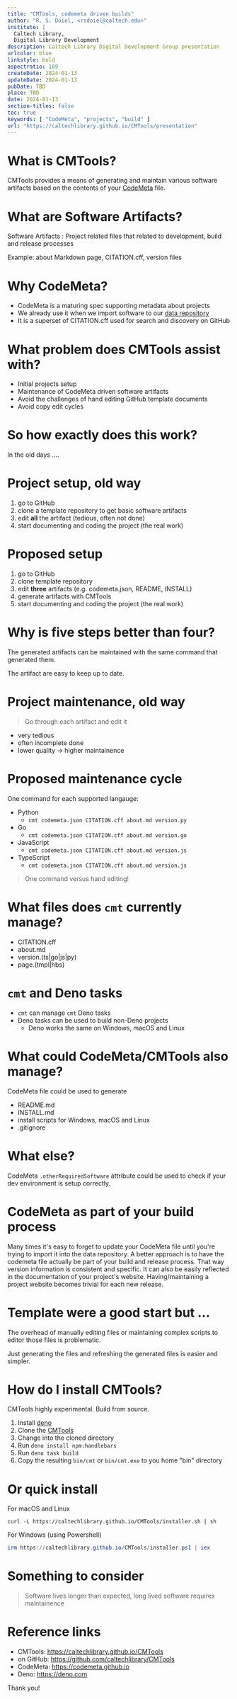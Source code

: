 ```yaml
---
title: "CMTools, codemeta driven builds"
author: "R. S. Doiel, <rsdoiel@caltech.edu>"
institute: |
  Caltech Library,
  Digital Library Development
description: Caltech Library Digital Development Group presentation
urlcolor: blue
linkstyle: bold
aspectratio: 169
createDate: 2024-01-13
updateDate: 2024-01-13
pubDate: TBD
place: TBD
date: 2024-01-13
section-titles: false
toc: true
keywords: [ "CodeMeta", "projects", "build" ]
url: "https://caltechlibrary.github.io/CMTools/presentation"
---
```


# What is CMTools?

CMTools provides a means of generating and maintain various software artifacts based on the contents of your [CodeMeta](https://codemeta.github.io) file.

# What are Software Artifacts?

Software Artifacts
: Project related files that related to development, build and release processes

Example: about Markdown page, CITATION.cff, version files

# Why CodeMeta?

- CodeMeta is a maturing spec supporting metadata about projects
- We already use it when we import software to our [data repository](https://data.caltech.edu)
- It is a superset of CITATION.cff used for search and discovery on GitHub

# What problem does CMTools assist with?

- Initial projects setup
- Maintenance of CodeMeta driven software artifacts
- Avoid the challenges of hand editing GitHub template documents
- Avoid copy edit cycles

# So how exactly does this work?

In the old days ....

# Project setup, old way

1. go to GitHub
2. clone a template repository to get basic software artifacts
3. edit **all** the artifact (tedious, often not done)
4. start documenting and coding the project (the real work)

# Proposed setup

1. go to GitHub
2. clone template repository
3. edit **three** artifacts (e.g. codemeta.json, README, INSTALL)
4. generate artifacts with CMTools
5. start documenting and coding the project (the real work)

# Why is five steps better than four?

The generated artifacts can be maintained with the same command that generated them. 

The artifact are easy to keep up to date.

# Project maintenance, old way

> Go through each artifact and edit it

- very tedious
- often incomplete done
- lower quality -> higher maintainence

# Proposed maintenance cycle

One command for each supported langauge:

- Python
  - `cmt codemeta.json CITATION.cff about.md version.py`
- Go
  - `cmt codemeta.json CITATION.cff about.md version.go`
- JavaScript
  - `cmt codemeta.json CITATION.cff about.md version.js`
- TypeScript
  -  `cmt codemeta.json CITATION.cff about.md version.js`

> One command versus hand editing!

# What files does `cmt` currently manage?

- CITATION.cff
- about.md
- version.(ts|go|js|py)
- page.(tmpl|hbs)

# `cmt` and Deno tasks

- `cmt` can manage `cmt` Deno tasks
- Deno tasks can be used to build non-Deno projects
  - Deno works the same on Windows, macOS and Linux

# What could CodeMeta/CMTools also manage?

CodeMeta file could be used to generate 

- README.md
- INSTALL.md
- install scripts for Windows, macOS and Linux
- .gitignore

# What else?

CodeMeta `.otherRequiredSoftware` attribute could be used to check if your dev environment is setup correctly.

# CodeMeta as part of your build process

Many times it's easy to forget to update your CodeMeta file until you're trying to import it into the data repository.  A better approach is to have the codemeta file actually be part of your build and release process. That way version information is consistent and specific. It can also be easily reflected in the documentation of your project's website. Having/maintaining a project website becomes trivial for each new release.

# Template were a good start but ...

The overhead of manually editing files or maintaining complex scripts to editor those files is problematic.

Just generating the files and refreshing the generated files is easier and simpler.

# How do I install CMTools?

CMTools highly experimental. Build from source.

1. Install [deno](https://deno.com/)
2. Clone the [CMTools](https://github.com/caltechlibrary/CMTools)
3. Change into the cloned directory
4. Run `deno install npm:handlebars`
5. Run `deno task build`
6. Copy the resulting `bin/cmt` or `bin/cmt.exe` to you home "bin" directory

# Or quick install

For macOS and Linux

~~~shell
curl -L https://caltechlibrary.github.io/CMTools/installer.sh | sh
~~~

For Windows (using Powershell)

~~~ps1
irm https://caltechlibrary.github.io/CMTools/installer.ps1 | iex
~~~

# Something to consider

> Software lives longer than expected,
> long lived software requires maintainence

# Reference links

- CMTools: <https://caltechlibrary.github.io/CMTools>
- on GitHub: <https://github.com/caltechlibrary/CMTools>
- CodeMeta: <https://codemeta.github.io>
- Deno: <https://deno.com>

Thank you!